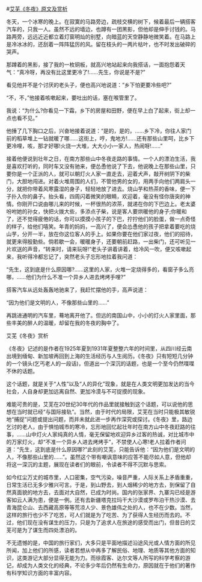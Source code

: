 #[艾芜《冬夜》原文及赏析](https://www.vrrw.net/wx/8963.html)

冬天，一个冰寒的晚上。在寂寞的马路旁边，疏枝交横的树下，候着最后一辆搭客汽车的，只我一人。虽然不远的墙边，也蹲有一团黑影，但他却是伸手讨钱的。马路两旁，远远近近都立着灯窗明灿的别墅，向暗蓝的天空静静地微笑着。在马路上是冷冰冰的，还刮着一阵阵猛厉的风。留在枝头的一两片枯叶，也不时发出破碎的哭声。

那蹲着的黑影，接了我的一枚铜板，就高兴地站起来向我搭话，一面抱怨着天气：“真冷呀，再没有比这里更冷了!……先生，你说是不是?”

看见他并不是个讨厌的老头子，便也高兴地说道：“乡下怕更要冷些吧?”

“不，不，”他接着咳嗽起来，要吐出的话，塞在喉管里了。



我说：“为什么?你看见一下霜，乡下的房屋和田野，便在早上白了起来，街上却一点也看不见。”

他捶了几下胸口之后，兴奋地接着说道：“是的，是的，……乡下冷，你往人家门前的稻草堆上一钻就暖了哪……这街上，哼，鬼地方!……还有那些山里呵，比乡下更冷哩，咳，那才好哪!火烧一大堆，大大小小一家人，热闹呀!……”

接着他便说到壮年之日，在南方那些山中冬夜走路的事情。一个人的漂泊生活，我是喜欢打听的，同时车又没有驰来，便怂恿他说了下去，他说晚上在那些山里，只要你是一个正派的人，就可以朝灯火人家一直走去，迎着犬声，敲开树阴下的柴门，大胆地闯进。对着火堆周围的人们，不管他男的女的，用两手向他们两肩头一分，就把你带着风寒露湿的身子，轻轻地放了进去。烧山芋和热茶的香味，便一下子扑入你的鼻子。抬头看，四周闪着微笑的眼睛，欢迎着，毫没有怪你唐突的神情。你刚开口说由哪儿来的时候，一杯很热的浓茶，就递在你的下巴边上。老太婆吩咐她的孙女，快把火拨大些，多添点子柴，说是客人要烘暖他的身子;你暖和了，还不觉得疲倦的话，你可以摸摸小孩子的下巴，拧拧他们的脸蛋，做一点奇怪的样子，给他们嘻笑。年青的妈妈，一高兴了，便会怂恿他的孩子把拿着要吃的烧山芋，分开一半，放在你这位客人的手上。如果你要在他们家过夜，他们的招待，就更来得殷勤些。倘若歇一会，暖暖身子，还要朝前赶路，一出柴门，还可听见一片欢送的声音，“转来时，请来玩呀!”老头子讲着讲着，给冷风一吹，便又咳嗽起来，我听得冷都忘记了，突然老头子忘形地拉着我问道：

“先生，这到底是什么原因哪?……这里的人家，火堆一定烧得多的，看窗子多么亮哪，……他们为什么不准一个异乡人进去烤烤手哩?”

搭客汽车从远处轰轰地驰来了，我赶忙摆他的手，高声说道：

“因为他们是文明的人，不像那些山里的……”

再跳进通明的汽车里，蓦地离开他了。但远的南国山中，小小的灯火人家里面，那些丰美的醉人的温暖，却留在我的冬夜的胸中了。

艾芜《冬夜》赏析

《冬夜》记述的是作者在1925年夏到1931年夏整整六年的时间里，从四川经云南出境到缅甸、新加坡再回到上海的生活经历与人生阅历。《冬夜》只有短短几分钟的一个镜头(乞丐老人的一段话)，但道出一个深沉的话题，也是一个至今仍然喋喋不休的话题。

这个话题，就是关于“人性”以及“人的异化”现象，就是在人类文明更加发达的当今社会，人自身却更加远离自然、更加冷漠与不可捉摸的现象。

难能可贵的是，艾芜在20世纪30年代的作品里就接触到这个话题，可以说他的思想在当时就已经“与国际接轨”。当然，由于时代的局限，艾芜在当时只能极其敏锐地“捕捉”问题或提出问题，而并未就此进一步再作深究或探讨。《冬夜》里，路边乞讨的老人，由于惧怕城市的寒冷，忘形地回忆起壮年时在南方山中冬夜赶路的往事，……山中灯火人家纯真的人情，毫无保留地欢迎异乡过客的热诚，对比城市中的万家灯火，却“不准一个异乡人进去烤烤手”，不禁使人心寒!老人拉着作者问道：“先生，这到底是什么原因哪?”此刻的艾芜，只能告诉他：“因为他们是文明的人，不像那些山里的……”。虽然这个带有嘲讽意味的应答不能尽如人意，但他却将这一深沉的主题，展现在读者们的眼前，令读者不得不沉默与思索。

如今红尘万丈的城市里，人口密集，空气污染，噪音严重，人际关系上矛盾重重，日常生活已无多少雅兴可言。于是，到山野去，到人烟稀少的地方去，到保留了自然真面貌的地方去，去面对大自然，已成为时尚。国内的张家界、九寨沟已经是游客如云人满为患，便是一例。还有去新疆塔克拉玛干大沙漠或罗布泊干热沙漠、去青海昆仑山、去西藏高原等等荒凉人少、景色雄伟之处的人，也不在少数。当然，这样的旅行也少不了吃苦，可人们就是为了吃苦、为了获得人生经历而去的。不过，他们现在没有谋生的压力，只是为了追求人在旅途的感受而出门，但昔日的艾芜可是为了谋生而四处漂泊的。

不无遗憾的是，中国的旅行家们，大多只是平面地描述沿途风光或人情方面的所见所闻，加上他们的所感，读者若想从中再多了解民俗、地理、地质等其他方面的知识，这类游记大部分显得无能为力。而徐霞客、达尔文等人所写的科学考察的游记，却成为人类文化的经典，不论多少年后仍然有生命力，原因就在于他们的著作有科学知识方面的丰富内容。

